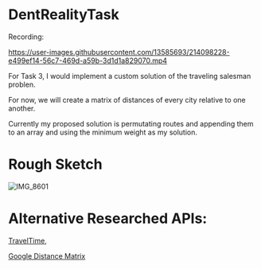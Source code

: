 # DentRealityTask

Recording:

https://user-images.githubusercontent.com/13585693/214098228-e499ef14-56c7-469d-a59b-3d1d1a829070.mp4



For Task 3, I would implement a custom solution of the traveling salesman problen.

For now, we will create a matrix of distances of every city relative to one another.

Currently my proposed solution is permutating routes and appending them to an array and using the minimum weight as my solution.

# Rough Sketch
![IMG_8601](https://user-images.githubusercontent.com/13585693/214104627-9e31245b-8f2b-47d9-88fd-4670ff345629.png)


# Alternative Researched APIs: 
[TravelTime](https://traveltime.com/blog/distance-matrix-tutorial-calculate-times-to-multiple-locations),

[Google Distance Matrix](https://developers.google.com/maps/documentation/distance-matrix/overview)
